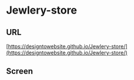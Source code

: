 # Jewlery-store

## URL 

[https://designtowebsite.github.io/Jewlery-store/](https://designtowebsite.github.io/Jewlery-store/)

## Screen

